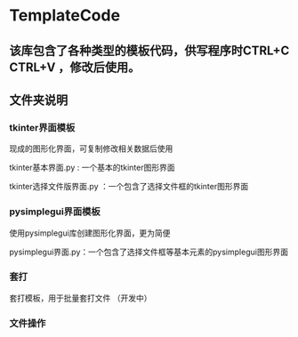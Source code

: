 # TemplateCode
该库包含了各种类型的模板代码，供写程序时CTRL+C CTRL+V ，修改后使用。
------
## 文件夹说明

### tkinter界面模板
现成的图形化界面，可复制修改相关数据后使用

tkinter基本界面.py : 一个基本的tkinter图形界面

tkinter选择文件版界面.py ：一个包含了选择文件框的tkinter图形界面


### pysimplegui界面模板
使用pysimplegui库创建图形化界面，更为简便

pysimplegui界面.py：一个包含了选择文件框等基本元素的pysimplegui图形界面

### 套打
套打模板，用于批量套打文件
（开发中）

### 文件操作

